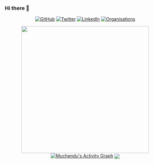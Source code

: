 ### Hi there 👋

<p align="center">
  <a href="https://github.com/StephenMaina2019"><img src="https://img.shields.io/github/followers/StephenMaina2019.svg?label=GitHub&style=social" alt="GitHub"></a>
  <a href="https://twitter.com/MuchenduOnIt"><img src="https://img.shields.io/twitter/follow/MuchenduOnIt?label=Twitter&style=social" alt="Twitter"></a>
  <a href="https://www.linkedin.com/in/muchendu-maina-a0762a1a1"><img src="https://img.shields.io/badge/LinkedIn--_.svg?style=social&logo=linkedin" alt="LinkedIn"></a>
  <a href="https://github.com/organisations/StephenMaina2019"><img src="https://img.shields.io/badge/Organisations--_.svg?style=social&logo=github&logoColor=EA4AAA" alt="Organisations"></a>
</p>

<p align="center">
  <img src="https://github-readme-stats.vercel.app/api?username=StephenMaina2019&show_icons=true&theme=highcontrast" width="400">
  <a href="https://github.com/Finyasy/github-readme-activity-graph"><img alt="Muchendu's Activity Graph" src="https://activity-graph.herokuapp.com/graph?username=StephenMaina2019&bg_color=1F222E&color=F8D866&line=D9E650&point=FFFFFF&hide_border=true" /></a>
  <a href="https://github.com/StephenMaina2019/github-readme-stats"><img align="center" src="https://github-readme-stats.vercel.app/api/top-langs/?username=StephenMaina2019&layout=compact&theme=highcontrast" /></a>
 </p>

<!--
**StephenMaina2019/StephenMaina2019** is a ✨ _special_ ✨ repository because its `README.md` (this file) appears on your GitHub profile.

Here are some ideas to get you started:

- 🔭 I’m currently working on ...
- 🌱 I’m currently learning ...
- 👯 I’m looking to collaborate on ...
- 🤔 I’m looking for help with ...
- 💬 Ask me about ...
- 📫 How to reach me: ...
- 😄 Pronouns: ...
- ⚡ Fun fact: ...
-->
